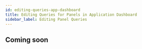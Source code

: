 ```yaml
---
id: editing-queries-app-dashboard
title: Editing Queries for Panels in Application Dashboard
sidebar_label: Editing Panel Queries
---
```


## Coming soon
